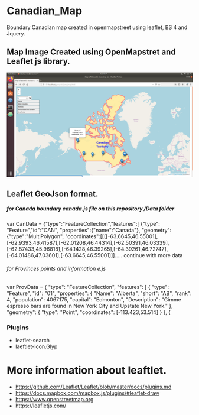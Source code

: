 # Canadian_Map
Boundary Canadian map  created in openmapstreet using leaflet, BS 4 and Jquery.

## Map Image Created using OpenMapstret and Leaflet js library.

![Image of Map](https://github.com/Canadian-Geospatial-Platform/Canadian_Map/blob/master/img/map.png)


 ## Leaflet GeoJson format.
 ##### for Canada boundary canada.js file on this repository /Data folder
 var CanData = {"type":"FeatureCollection","features":[
{"type":
"Feature","id":"CAN",
"properties":{"name":"Canada"},
"geometry":{"type":"MultiPolygon",
"coordinates":[[[[-63.6645,46.55001],[-62.9393,46.41587],[-62.01208,46.44314],[-62.50391,46.03339],[-62.87433,45.96818],[-64.1428,46.39265],[-64.39261,46.72747],[-64.01486,47.03601],[-63.6645,46.55001]]]..... continue with more data

###### for Provinces points and information e.js
var ProvData =   {
 "type": "FeatureCollection",
 "features": [
   {
     "type": "Feature",
     "id": "01",
     "properties": {
       "Name": "Alberta",
       "short": "AB",
       "rank": 4,
       "population": 4067175,
       "capital": "Edmonton",
       "Description": "Gimme espresso bars are found in New York City and Upstate New York."
     },
     "geometry": {
       "type": "Point",
       "coordinates": [-113.423,53.514]
     }
   },
   {
   
  ### Plugins 
  - leaflet-search
  - laeftlet-Icon.Glyp
  
 # More information about leaftlet.
 
* https://github.com/Leaflet/Leaflet/blob/master/docs/plugins.md
* https://docs.mapbox.com/mapbox.js/plugins/#leaflet-draw
* https://www.openstreetmap.org
* https://leafletjs.com/
